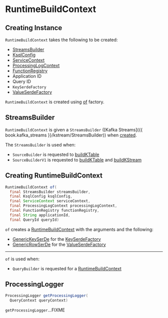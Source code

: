 # RuntimeBuildContext

## Creating Instance

`RuntimeBuildContext` takes the following to be created:

* [StreamsBuilder](#streamsBuilder)
* <span id="ksqlConfig"> [KsqlConfig](KsqlConfig.md)
* <span id="serviceContext"> [ServiceContext](ServiceContext.md)
* <span id="processingLogContext"> [ProcessingLogContext](processing-log/ProcessingLogContext.md)
* <span id="functionRegistry"> [FunctionRegistry](FunctionRegistry.md)
* <span id="applicationId"> Application ID
* <span id="queryId"> Query ID
* <span id="keySerdeFactory"> `KeySerdeFactory`
* <span id="valueSerdeFactory"> [ValueSerdeFactory](ValueSerdeFactory.md)

`RuntimeBuildContext` is created using [of](#of) factory.

## <span id="streamsBuilder"><span id="getStreamsBuilder"> StreamsBuilder

`RuntimeBuildContext` is given a `StreamsBuilder` ([Kafka Streams]({{ book.kafka_streams }}/kstream/StreamsBuilder)) when [created](#creating-instance).

The `StreamsBuilder` is used when:

* `SourceBuilder` is requested to [buildKTable](SourceBuilder.md#buildKTable)
* `SourceBuilderV1` is requested to [buildKTable](SourceBuilderV1.md#buildKTable) and [buildKStream](SourceBuilderV1.md#buildKStream)

## <span id="of"> Creating RuntimeBuildContext

```java
RuntimeBuildContext of(
  final StreamsBuilder streamsBuilder,
  final KsqlConfig ksqlConfig,
  final ServiceContext serviceContext,
  final ProcessingLogContext processingLogContext,
  final FunctionRegistry functionRegistry,
  final String applicationId,
  final QueryId queryId)
```

`of` creates a [RuntimeBuildContext](#creating-instance) with the arguments and the following:

* [GenericKeySerDe](GenericKeySerDe.md) for the [KeySerdeFactory](#keySerdeFactory)
* [GenericRowSerDe](GenericRowSerDe.md) for the [ValueSerdeFactory](#valueSerdeFactory)

---

`of` is used when:

* `QueryBuilder` is requested for a [RuntimeBuildContext](QueryBuilder.md#buildContext)

## <span id="getProcessingLogger"> ProcessingLogger

```java
ProcessingLogger getProcessingLogger(
  QueryContext queryContext)
```

`getProcessingLogger`...FIXME
